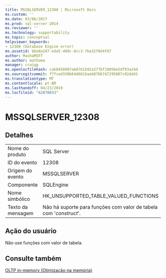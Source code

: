 ```yaml
---
title: MSSQLSERVER_12308 | Microsoft Docs
ms.custom: ''
ms.date: 03/06/2017
ms.prod: sql-server-2014
ms.reviewer: ''
ms.technology: supportability
ms.topic: conceptual
helpviewer_keywords:
- 12308 (Database Engine error)
ms.assetid: b8a8a2d7-eda5-409c-8cc3-7ba32f0d4fd7
author: MashaMSFT
ms.author: mathoma
manager: craigg
ms.openlocfilehash: cab8458907ab0761b92a377bf19050e5df93a24d
ms.sourcegitcommit: f7fced330b64d6616aeb8766747295807c92dd41
ms.translationtype: MT
ms.contentlocale: pt-BR
ms.lasthandoff: 04/23/2019
ms.locfileid: "62870033"
---
```

# <a name="mssqlserver12308"></a>MSSQLSERVER_12308
    
## <a name="details"></a>Detalhes  
  
|||  
|-|-|  
|Nome do produto|SQL Server|  
|ID do evento|12308|  
|Origem do evento|MSSQLSERVER|  
|Componente|SQLEngine|  
|Nome simbólico|HK_UNSUPPORTED_TABLE_VALUED_FUNCTIONS|  
|Texto da mensagem|Não há suporte para funções com valor de tabela com '*construct*'.|  
  
## <a name="user-action"></a>Ação do usuário  
 Não use funções com valor de tabela.  
  
## <a name="see-also"></a>Consulte também  
 [OLTP in-memory &#40;Otimização na memória&#41;](../in-memory-oltp/in-memory-oltp-in-memory-optimization.md)  
  
  
